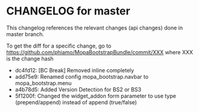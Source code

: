 CHANGELOG for master
====================

This changelog references the relevant changes (api changes) done
in master branch.
    
To get the diff for a specific change, go to https://github.com/phiamo/MopaBootstrapBundle/commit/XXX where XXX is the change hash

 * dc4fd12: [BC Break] Removed inline completely 
 * add75e9: Renamed config mopa_bootstrap.navbar to mopa_bootstrap.menu
 * a4b78d5: Added Version Detection for BS2 or BS3
 * 5f1200f: Changed the widget_addon form parameter to use type (prepend/append) instead of append (true/false)
 
